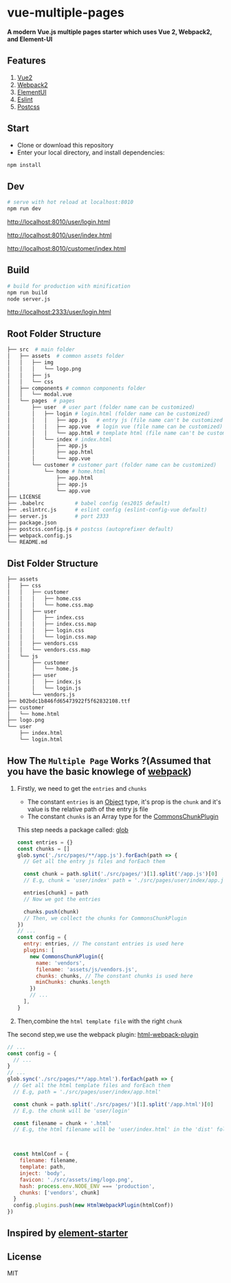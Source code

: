 # vue-multiple-pages

**A modern Vue.js multiple pages starter which uses Vue 2, Webpack2, and Element-UI**

## Features

1. [Vue2](https://github.com/vuejs/vue)
2. [Webpack2](https://github.com/webpack/webpack)
3. [ElementUI](https://github.com/ElemeFE/element)
4. [Eslint](https://github.com/eslint/eslint)
5. [Postcss](https://github.com/postcss/postcss)

## Start

 - Clone or download this repository
 - Enter your local directory, and install dependencies:

``` bash
npm install
```

## Dev

``` bash
# serve with hot reload at localhost:8010
npm run dev

```

[http://localhost:8010/user/login.html](http://localhost:8010/user/login.html)

[http://localhost:8010/user/index.html](http://localhost:8010/user/index.html)

[http://localhost:8010/customer/index.html](http://localhost:8010/customer/home.html)

## Build

``` bash
# build for production with minification
npm run build
node server.js
```

[http://localhost:2333/user/login.html](http://localhost:2333/user/login.html)

## Root Folder Structure

```bash
├── src  # main folder
│   ├── assets  # common assets folder
│   │   ├── img
│   │   │   └── logo.png
│   │   ├── js
│   │   └── css
│   ├── components # common components folder
│   │   └── modal.vue
│   └── pages  # pages
│       ├── user  # user part (folder name can be customized)
│       │   ├── login # login.html (folder name can be customized)
│       │   │   ├── app.js   # entry js (file name can't be customized unless you change the webpack.config.js)
│       │   │   ├── app.vue  # login vue (file name can be customized)
│       │   │   └── app.html # template html (file name can't be customized unless you change the webpack.config.js)
│       │   └── index # index.html
│       │       ├── app.js
│       │       ├── app.html
│       │       └── app.vue
│       └── customer # customer part (folder name can be customized)
│           └── home # home.html
│               ├── app.html
│               ├── app.js
│               └── app.vue
├── LICENSE
├── .babelrc          # babel config (es2015 default)
├── .eslintrc.js      # eslint config (eslint-config-vue default)
├── server.js         # port 2333
├── package.json
├── postcss.config.js # postcss (autoprefixer default)
├── webpack.config.js
└── README.md
```

## Dist Folder Structure

```bash
├── assets
│   ├── css
│   │   ├── customer
│   │   │   ├── home.css
│   │   │   └── home.css.map
│   │   ├── user
│   │   │   ├── index.css
│   │   │   ├── index.css.map
│   │   │   ├── login.css
│   │   │   └── login.css.map
│   │   ├── vendors.css
│   │   └── vendors.css.map
│   └── js
│       ├── customer
│       │   └── home.js
│       ├── user
│       │   ├── index.js
│       │   └── login.js
│       └── vendors.js
├── b02bdc1b846fd65473922f5f62832108.ttf
├── customer
│   └── home.html
├── logo.png
└── user
    ├── index.html
    └── login.html
```

## How The `Multiple Page` Works ?(Assumed that you have the basic knowlege of [webpack](https://github.com/webpack/webpack))

1. Firstly, we need to get the `entries` and `chunks`

    * The constant `entries` is an [Object](https://webpack.js.org/configuration/entry-context/#entry) type, it's prop is the `chunk` and it's value is the relative path of the entry js file
    * The constant `chunks` is an Array type for the [CommonsChunkPlugin](https://webpack.js.org/plugins/commons-chunk-plugin/)

    This step needs a package called: [glob](https://github.com/isaacs/node-glob)
    ```js
    const entries = {}
    const chunks = []
    glob.sync('./src/pages/**/app.js').forEach(path => {
      // Get all the entry js files and forEach them

      const chunk = path.split('./src/pages/')[1].split('/app.js')[0]
      // E.g, chunk = 'user/index' path = './src/pages/user/index/app.js'

      entries[chunk] = path
      // Now we got the entries

      chunks.push(chunk)
      // Then, we collect the chunks for CommonsChunkPlugin
    })
    // ...
    const config = {
      entry: entries, // The constant entries is used here
      plugins: [
        new CommonsChunkPlugin({
          name: 'vendors',
          filename: 'assets/js/vendors.js',
          chunks: chunks, // The constant chunks is used here
          minChunks: chunks.length
        })
        // ...
      ],
    }
    ```

2. Then,combine the `html template file` with the right `chunk`

  The second step,we use the webpack plugin: [html-webpack-plugin](https://github.com/jantimon/html-webpack-plugin)

  ```js
  // ...
  const config = {
    // ...
  }
  // ...
  glob.sync('./src/pages/**/app.html').forEach(path => {
    // Get all the html template files and forEach them
    // E.g, path = './src/pages/user/index/app.html'

    const chunk = path.split('./src/pages/')[1].split('/app.html')[0]
    // E,g. the chunk will be 'user/login'

    const filename = chunk + '.html'
    // E.g, the html filename will be 'user/index.html' in the 'dist' folder



    const htmlConf = {
      filename: filename,
      template: path,
      inject: 'body',
      favicon: './src/assets/img/logo.png',
      hash: process.env.NODE_ENV === 'production',
      chunks: ['vendors', chunk]
    }
    config.plugins.push(new HtmlWebpackPlugin(htmlConf))
  })
  ```

## Inspired by [element-starter](https://github.com/ElementUI/element-starter)

## License

MIT
